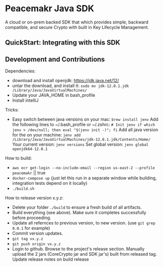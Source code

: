 # Peacemakr Java SDK

A cloud or on-prem backed SDK that which provides simple, backward compatible, and secure Crypto with built in Key Lifecycle Management.

## QuickStart: Integrating with this SDK

## Development and Contributions

Dependencies:
 - download and install openjdk: https://jdk.java.net/12/
 - untar the download, and install it: `sudo mv jdk-12.0.1.jdk /Library/Java/JavaVirtualMachines/`
 - Update your JAVA_HOME in bash_profile
 - Install intelliJ
 
Tricks:
 - Easy switch between java versions on your mac: 
 `brew install jenv`
  Add the following lines to ~/.bash_profile or ~/.zshrc:
 `# Init jenv
  if which jenv > /dev/null; then eval "$(jenv init -)"; fi`
  Add all java version for the on your machine:
  `jenv add  /Library/Java/JavaVirtualMachines/jdk-12.0.1.jdk/Contents/Home/`\
  Your current version:
  `jenv versions`
  Set global version:
  `jenv global openjdk64-12.0.1`

How to build:
- `aws ecr get-login --no-include-email --region us-east-2 --profile peacemakr` || true
- `docker-compose up` (just let this run in a separate window while building, integration tests depend on it locally)
- `./build.sh`

How to release version x.y.z:
- Delete your folder `./build` to ensure a fresh build of all artifacts.
- Build everything (see above).  Make sure it completes successfully before proceeding.
- Update all refernces to previous version, to new version. (use `git grep 0.0.1` for example)
- Commit version updates.
- `git tag vx.y.z`
- `git push origin vx.y.z`
- Login to github. Browse to the project's release section.  Manually upload the 2 jars (CoreCrypto jar and SDK jar's) built from released tag. Update release notes on build release 
